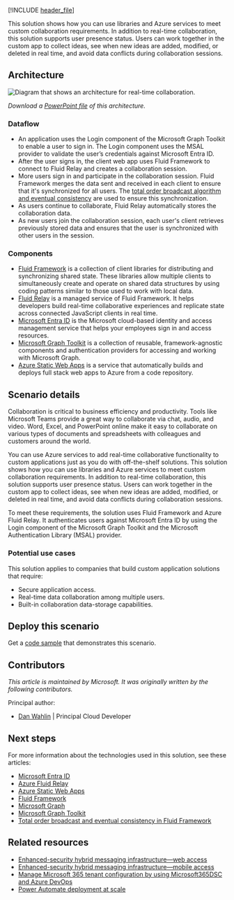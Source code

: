 [!INCLUDE [header_file](../../../includes/sol-idea-header.md)]

This solution shows how you can use libraries and Azure services to meet custom collaboration requirements. In addition to real-time collaboration, this solution supports user presence status. Users can work together in the custom app to collect ideas, see when new ideas are added, modified, or deleted in real time, and avoid data conflicts during collaboration sessions.

## Architecture

![Diagram that shows an architecture for real-time collaboration.](../media/real-time-data-collaboration.png)

*Download a [PowerPoint file](https://arch-center.azureedge.net/Real-time-data-collaboration.pptx) of this architecture.*

### Dataflow

- An application uses the Login component of the Microsoft Graph Toolkit to enable a user to sign in. The Login component uses the MSAL provider to validate the user’s credentials against Microsoft Entra ID.
- After the user signs in, the client web app uses Fluid Framework to connect to Fluid Relay and creates a collaboration session.
- More users sign in and participate in the collaboration session. Fluid Framework merges the data sent and received in each client to ensure that it's synchronized for all users. The [total order broadcast algorithm and eventual consistency](https://fluidframework.com/docs/concepts/tob) are used to ensure this synchronization.  
- As users continue to collaborate, Fluid Relay automatically stores the collaboration data. 
- As new users join the collaboration session, each user's client retrieves previously stored data and ensures that the user is synchronized with other users in the session.

### Components

- [Fluid Framework](https://www.fluidframework.com) is a collection of client libraries for distributing and synchronizing shared state. These libraries allow multiple clients to simultaneously create and operate on shared data structures by using coding patterns similar to those used to work with local data.
- [Fluid Relay](https://azure.microsoft.com/services/fluid-relay) is a managed service of Fluid Framework. It helps developers build real-time collaborative experiences and replicate state across connected JavaScript clients in real time.
- [Microsoft Entra ID](https://azure.microsoft.com/services/active-directory) is the Microsoft cloud-based identity and access management service that helps your employees sign in and access resources.
- [Microsoft Graph Toolkit](/graph/toolkit/overview) is a collection of reusable, framework-agnostic components and authentication providers for accessing and working with Microsoft Graph.
- [Azure Static Web Apps](https://azure.microsoft.com/services/app-service/static) is a service that automatically builds and deploys full stack web apps to Azure from a code repository.

## Scenario details

Collaboration is critical to business efficiency and productivity. Tools like Microsoft Teams provide a great way to collaborate via chat, audio, and video. Word, Excel, and PowerPoint online make it easy to collaborate on various types of documents and spreadsheets with colleagues and customers around the world.  

You can use Azure services to add real-time collaborative functionality to custom applications just as you do with  off-the-shelf solutions. This solution shows how you can use libraries and Azure services to meet custom collaboration requirements. In addition to real-time collaboration, this solution supports user presence status. Users can work together in the custom app to collect ideas, see when new ideas are added, modified, or deleted in real time, and avoid data conflicts during collaboration sessions.

To meet these requirements, the solution uses Fluid Framework and Azure Fluid Relay. It authenticates users against Microsoft Entra ID by using the Login component of the Microsoft Graph Toolkit and the Microsoft Authentication Library (MSAL) provider.

### Potential use cases

This solution applies to companies that build custom application solutions that require:

- Secure application access.
- Real-time data collaboration among multiple users.
- Built-in collaboration data-storage capabilities.

## Deploy this scenario

Get a [code sample](https://github.com/microsoft/brainstorm-fluidframework-m365-azure) that demonstrates this scenario.

## Contributors

*This article is maintained by Microsoft. It was originally written by the following contributors.*

Principal author:

 * [Dan Wahlin](https://www.linkedin.com/in/danwahlin) | Principal Cloud Developer

## Next steps

For more information about the technologies used in this solution, see these articles:

- [Microsoft Entra ID](/azure/active-directory/fundamentals)
- [Azure Fluid Relay](/azure/azure-fluid-relay)
- [Azure Static Web Apps](/azure/static-web-apps/overview)
- [Fluid Framework](https://fluidframework.com)
- [Microsoft Graph](/graph/overview)
- [Microsoft Graph Toolkit](/graph/toolkit/overview)
- [Total order broadcast and eventual consistency in Fluid Framework](https://fluidframework.com/docs/concepts/tob)

## Related resources

- [Enhanced-security hybrid messaging infrastructure—web access](../../example-scenario/hybrid/secure-hybrid-messaging-web.yml)
- [Enhanced-security hybrid messaging infrastructure—mobile access](../../example-scenario/hybrid/secure-hybrid-messaging-mobile.yml)
- [Manage Microsoft 365 tenant configuration by using Microsoft365DSC and Azure DevOps](../../example-scenario/devops/manage-microsoft-365-tenant-configuration-microsoft365dsc-devops.yml)
- [Power Automate deployment at scale](../../example-scenario/power-automate/power-automate.yml)
